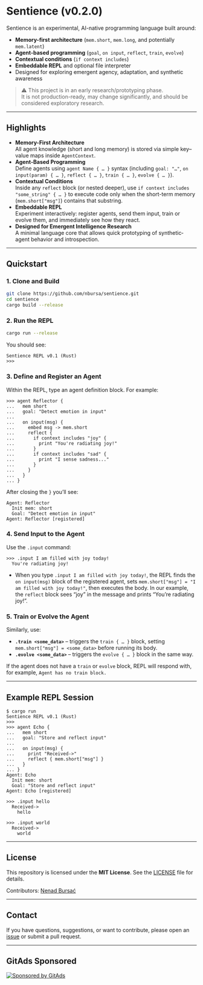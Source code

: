 # Sentience (v0.2.0)

Sentience is an experimental, AI-native programming language built around:
- **Memory-first architecture** (`mem.short`, `mem.long`, and potentially `mem.latent`)
- **Agent-based programming** (`goal`, `on input`, `reflect`, `train`, `evolve`)
- **Contextual conditions** (`if context includes`)
- **Embeddable REPL** and optional file interpreter
- Designed for exploring emergent agency, adaptation, and synthetic awareness

> ⚠️ This project is in an early research/prototyping phase.  
> It is not production-ready, may change significantly, and should be considered exploratory research.

---

## Highlights

- **Memory-First Architecture**  
  All agent knowledge (short and long memory) is stored via simple key–value maps inside `AgentContext`.  
- **Agent-Based Programming**  
  Define agents using `agent Name { … }` syntax (including `goal: "…"`, `on input(param) { … }`, `reflect { … }`, `train { … }`, `evolve { … }`).  
- **Contextual Conditions**  
  Inside any `reflect` block (or nested deeper), use `if context includes "some_string" { … }` to execute code only when the short-term memory (`mem.short["msg"]`) contains that substring.  
- **Embeddable REPL**  
  Experiment interactively: register agents, send them input, train or evolve them, and immediately see how they react.  
- **Designed for Emergent Intelligence Research**  
  A minimal language core that allows quick prototyping of synthetic‐agent behavior and introspection.

---

## Quickstart

### 1. Clone and Build

```bash
git clone https://github.com/nbursa/sentience.git
cd sentience
cargo build --release
````

### 2. Run the REPL

```bash
cargo run --release
```

You should see:

```
Sentience REPL v0.1 (Rust)
>>>
```

### 3. Define and Register an Agent

Within the REPL, type an agent definition block. For example:

```text
>>> agent Reflector {
...   mem short
...   goal: "Detect emotion in input"
...
...   on input(msg) {
...     embed msg -> mem.short
...     reflect {
...       if context includes "joy" {
...         print "You're radiating joy!"
...       }
...       if context includes "sad" {
...         print "I sense sadness..."
...       }
...     }
...   }
... }
```

After closing the `}` you’ll see:

```
Agent: Reflector
  Init mem: short
  Goal: "Detect emotion in input"
Agent: Reflector [registered]
```

### 4. Send Input to the Agent

Use the `.input` command:

```text
>>> .input I am filled with joy today!
  You're radiating joy!
```

* When you type `.input I am filled with joy today!`, the REPL finds the `on input(msg)` block of the registered agent, sets `mem.short["msg"] = "I am filled with joy today!"`, then executes the body. In our example, the `reflect` block sees “joy” in the message and prints “You’re radiating joy!”.

### 5. Train or Evolve the Agent

Similarly, use:

* **`.train <some_data>`** – triggers the `train { … }` block, setting `mem.short["msg"] = <some_data>` before running its body.
* **`.evolve <some_data>`** – triggers the `evolve { … }` block in the same way.

If the agent does not have a `train` or `evolve` block, REPL will respond with, for example, `Agent has no train block.`

---

## Example REPL Session

```text
$ cargo run
Sentience REPL v0.1 (Rust)
>>>
>>> agent Echo {
...   mem short
...   goal: "Store and reflect input"
...
...   on input(msg) {
...     print "Received->"
...     reflect { mem.short["msg"] }
...   }
... }
Agent: Echo
  Init mem: short
  Goal: "Store and reflect input"
Agent: Echo [registered]

>>> .input hello
  Received->
    hello

>>> .input world
  Received->
    world
```

---

## License

This repository is licensed under the **MIT License**. See the [LICENSE](LICENSE) file for details.

Contributors: [Nenad Bursać](https://nenadbursac.com)

---

## Contact

If you have questions, suggestions, or want to contribute, please open an [issue](https://github.com/nbursa/sentience/issues) or submit a pull request.

---

<!-- GitAds-Verify: 483D8373RQT8LRDOVYW2V4FASLJRMSNM -->
## GitAds Sponsored
[![Sponsored by GitAds](https://gitads.dev/v1/ad-serve?source=nbursa/sentience@github)](https://gitads.dev/v1/ad-track?source=nbursa/sentience@github)

